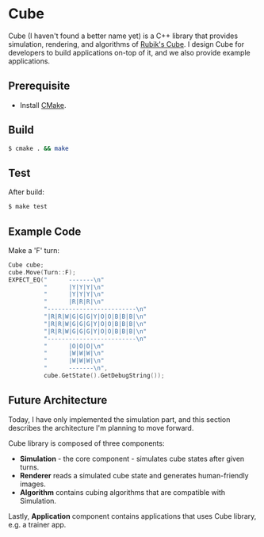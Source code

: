 # Cube

Cube (I haven't found a better name yet) is a C++ library that provides
simulation, rendering, and algorithms of [Rubik's
Cube](https://en.wikipedia.org/wiki/Rubik%27s_Cube). I design Cube for
developers to build applications on-top of it, and we also provide example
applications.

## Prerequisite

- Install [CMake](https://formulae.brew.sh/formula/cmake).

## Build

```bash
$ cmake . && make
```

## Test

After build:

```bash
$ make test
```

## Example Code

Make a 'F' turn:

```cc
Cube cube;
cube.Move(Turn::F);
EXPECT_EQ("      -------\n"
          "      |Y|Y|Y|\n"
          "      |Y|Y|Y|\n"
          "      |R|R|R|\n"
          "-------------------------\n"
          "|R|R|W|G|G|G|Y|O|O|B|B|B|\n"
          "|R|R|W|G|G|G|Y|O|O|B|B|B|\n"
          "|R|R|W|G|G|G|Y|O|O|B|B|B|\n"
          "-------------------------\n"
          "      |O|O|O|\n"
          "      |W|W|W|\n"
          "      |W|W|W|\n"
          "      -------\n",
          cube.GetState().GetDebugString());
```

## Future Architecture

Today, I have only implemented the simulation part, and this section describes
the architecture I'm planning to move forward.

Cube library is composed of three components:

- **Simulation** - the core component - simulates cube states after given turns.
- **Renderer** reads a simulated cube state and generates human-friendly images.
- **Algorithm** contains cubing algorithms that are compatible with Simulation.

Lastly, **Application** component contains applications that uses Cube library,
e.g. a trainer app.
